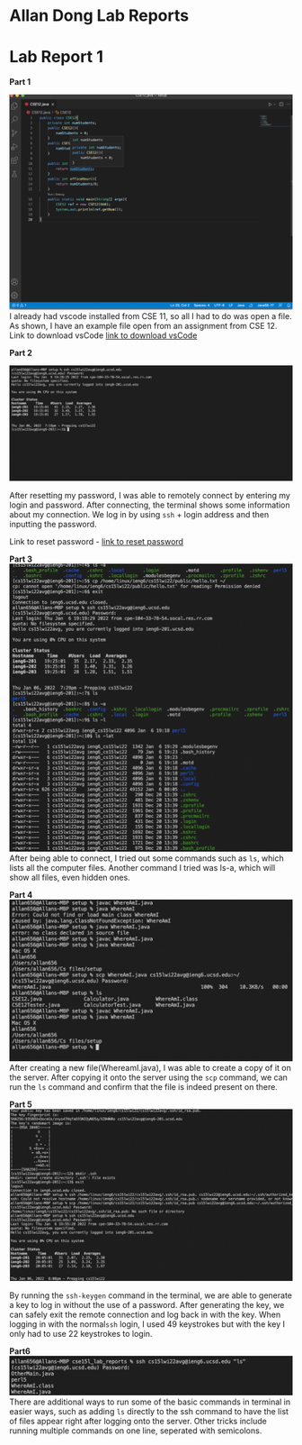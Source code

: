 # Allan Dong Lab Reports

# Lab Report 1
**Part 1**


![Image](images/p1.png)
I already had vscode installed from CSE 11, so all I had to do was open a file. As shown, I have an example file open from an assignment from CSE 12. 
Link to download vsCode [link to download vsCode](https://code.visualstudio.com/download)

**Part 2**

![Image](images/p2.png)

After resetting my password, I was able to remotely connect by entering my login and password. After connecting, the terminal shows some information about my connection. We log in by using ``ssh`` + login address and then inputting the password. 

Link to reset password - [link to reset password](https://sdacs.ucsd.edu/~icc/index.php)

**Part 3**
![Image](images/p3.png)
After being able to connect, I tried out some commands such as ```ls```, which lists all the computer files. Another command I tried was ls-a, which will show all files, even hidden ones. 

**Part 4**
![Image](images/p4.png)
After creating a new file(WhereamI.java), I was able to create a copy of it on the server. After copying it onto the server using the ``scp`` command, we can run the ```ls``` command and confirm that the file is indeed present on there. 

**Part 5**
![Image](images/p5.png)

By running the ```ssh-keygen``` command in the terminal, we are able to generate a key to log in without the use of a password. After generating the key, we can safely exit the remote connection and log back in with the key. When logging in with the normal```ssh``` login, I used 49 keystrokes but with the key I only had to use 22 keystrokes to login. 

**Part6**
![Image](images/p6.png)
There are additional ways to run some of the basic commands in terminal in easier ways, such as adding ```ls``` directly to the ssh command to have the list of files appear right after logging onto the server. Other tricks include running multiple commands on one line, seperated with semicolons. 
